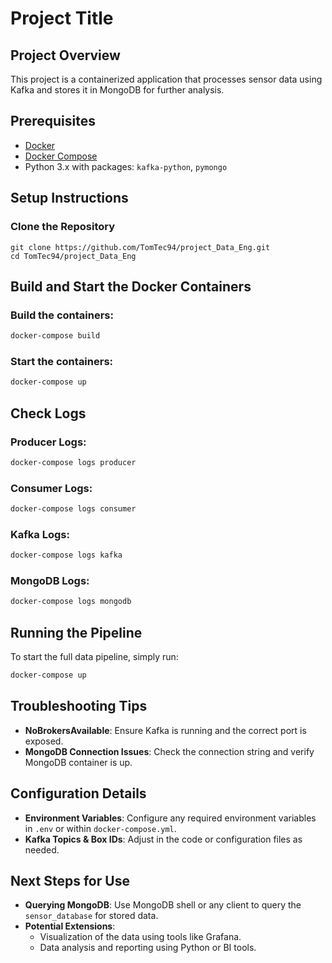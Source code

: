 # Project Title

## Project Overview
This project is a containerized application that processes sensor data using Kafka and stores it in MongoDB for further analysis.



## Prerequisites
- [Docker](https://www.docker.com/)
- [Docker Compose](https://docs.docker.com/compose/)
- Python 3.x with packages: `kafka-python`, `pymongo`

## Setup Instructions

### Clone the Repository
```
git clone https://github.com/TomTec94/project_Data_Eng.git
cd TomTec94/project_Data_Eng
````
## Build and Start the Docker Containers

### Build the containers:
```bash
docker-compose build
```

### Start the containers:
```bash
docker-compose up
```

## Check Logs

### Producer Logs:
```bash
docker-compose logs producer
```

### Consumer Logs:
```bash
docker-compose logs consumer
```

### Kafka Logs:
```bash
docker-compose logs kafka
```

### MongoDB Logs:
```bash
docker-compose logs mongodb
```

## Running the Pipeline

To start the full data pipeline, simply run:
```bash
docker-compose up
```

## Troubleshooting Tips

- **NoBrokersAvailable**: Ensure Kafka is running and the correct port is exposed.
- **MongoDB Connection Issues**: Check the connection string and verify MongoDB container is up.

## Configuration Details

- **Environment Variables**: Configure any required environment variables in `.env` or within `docker-compose.yml`.
- **Kafka Topics & Box IDs**: Adjust in the code or configuration files as needed.

## Next Steps for Use

- **Querying MongoDB**: Use MongoDB shell or any client to query the `sensor_database` for stored data.
- **Potential Extensions**:
  - Visualization of the data using tools like Grafana.
  - Data analysis and reporting using Python or BI tools.
